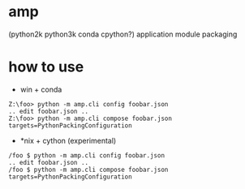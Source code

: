 # amp
(python2k python3k conda cpython?) application module packaging

# how to use
* win + conda
```
Z:\foo> python -m amp.cli config foobar.json
.. edit foobar.json ..
Z:\foo> python -m amp.cli compose foobar.json targets=PythonPackingConfiguration
```
* *nix + cython (experimental)
```
/foo $ python -m amp.cli config foobar.json
.. edit foobar.json ..
/foo $ python -m amp.cli compose foobar.json targets=PythonPackingConfiguration
```
